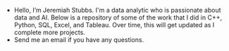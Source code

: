 - Hello, I’m Jeremiah Stubbs. I'm a data analytic who is passionate about data and AI. Below is a repository of some of the work that I did in C++, Python, SQL, Excel, and Tableau. Over time, this will get updated as I complete more projects. 
- Send me an email if you have any questions.

<!---
jstubbs2911/jstubbs2911 is a ✨ special ✨ repository because its `README.md` (this file) appears on your GitHub profile.
You can click the Preview link to take a look at your changes.
--->
